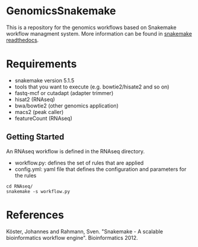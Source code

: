 # GenomicsSnakemake

This is a repository for the genomics workflows based on Snakemake workflow managment system.
More information can be found in [snakemake readthedocs](https://snakemake.readthedocs.io/en/stable/).

# Requirements

  * snakemake version 5.1.5
  * tools that you want to execute (e.g. bowtie2/hisate2 and so on)
  * fastq-mcf or cutadapt (adapter trimmer)
  * hisat2 (RNAseq) 
  * bwa/bowtie2 (other genomics application)
  * macs2 (peak caller)
  * featureCount (RNAseq)

## Getting Started

An RNAseq workflow is defined in the RNAseq directory.
  * workflow.py: defines the set of rules that are applied
  * config.yml: yaml file that defines the configuration and parameters for the rules


```{shell}
cd RNAseq/
snakemake -s workflow.py

```



# References

Köster, Johannes and Rahmann, Sven. "Snakemake - A scalable bioinformatics workflow engine". Bioinformatics 2012.

